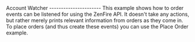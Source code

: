 <A name="toc2-1" title="Account Watcher" />
Account Watcher
----------------------
This example shows how to order events can be listened for using the ZenFire API.  It doesn't take any actions, but rather merely prints relevant information from orders as they come in.  To place orders (and thus create these events) you can use the Place Order example.
